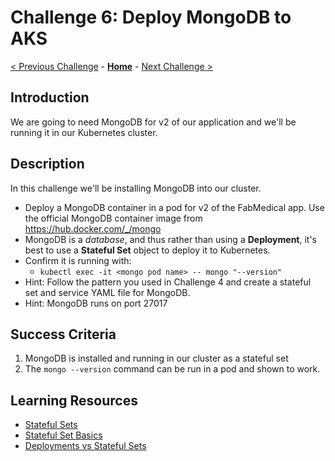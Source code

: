 # Challenge 6: Deploy MongoDB to AKS

[< Previous Challenge](./05-scaling.md) - **[Home](../README.md)** - [Next Challenge >](./07-updaterollback.md)

## Introduction

We are going to need MongoDB for v2 of our application and we'll be running it in our Kubernetes cluster.

## Description

In this challenge we'll be installing MongoDB into our cluster.

- Deploy a MongoDB container in a pod for v2 of the FabMedical app.  Use the official MongoDB container image from https://hub.docker.com/_/mongo
- MongoDB is a _database_, and thus rather than using a **Deployment**, it's best to use a **Stateful Set** object to deploy it to Kubernetes.
- Confirm it is running with:
	- `kubectl exec -it <mongo pod name> -- mongo "--version"`
- Hint:  Follow the pattern you used in Challenge 4 and create a stateful set and service YAML file for MongoDB.
- Hint: MongoDB runs on port 27017
## Success Criteria

1. MongoDB is installed and running in our cluster as a stateful set
1. The `mongo --version` command can be run in a pod and shown to work.


## Learning Resources
* [Stateful Sets](https://kubernetes.io/docs/concepts/workloads/controllers/statefulset/)
* [Stateful Set Basics](https://kubernetes.io/docs/tutorials/stateful-application/basic-stateful-set/)
* [Deployments vs Stateful Sets](https://www.baeldung.com/ops/kubernetes-deployment-vs-statefulsets)